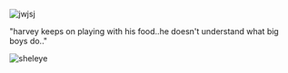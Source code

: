 ![jwjsj](https://64.media.tumblr.com/eba9c429f0f2df16573cd81653559409/717ade9cdc988b8c-67/s1280x1920/b3fe45a0ca93ecd45b3681c1dc4336afc83bd496.pnj)

"harvey keeps on playing with his food..he doesn't understand what big boys do.."

![sheleye](https://64.media.tumblr.com/3c6365759417251d340c5202ac07d760/5ad953cf2668f6d0-0d/s400x600/aaf4b387aaa04e1ee4a8a3d38f40fc073f0d385f.pnj)